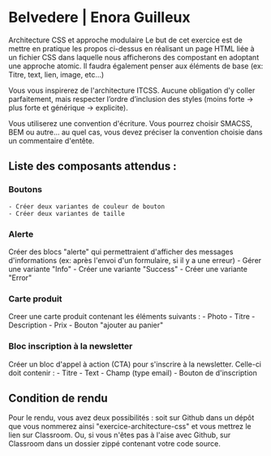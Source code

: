 # Belvedere | Enora Guilleux
 Architecture CSS et approche modulaire
Le but de cet exercice est de mettre en pratique les propos ci-dessus en réalisant un page HTML liée à un fichier CSS dans laquelle nous afficherons des compostant en adoptant une approche atomic. Il faudra également penser aux éléments de base (ex: Titre, text, lien, image, etc...)

Vous vous inspirerez de l'architecture ITCSS. Aucune obligation d'y coller parfaitement, mais respecter l’ordre d’inclusion des styles (moins forte -> plus forte et générique -> explicite).

Vous utiliserez une convention d'écriture. Vous pourrez choisir SMACSS, BEM ou autre... au quel cas, vous devez préciser la convention choisie dans un commentaire d'entête.


## Liste des composants attendus :

### Boutons
    - Créer deux variantes de couleur de bouton
    - Créer deux variantes de taille

### Alerte
Créer des blocs "alerte" qui permettraient d'afficher des messages d'informations (ex: après l'envoi d'un formulaire, si il y a une erreur)
    - Gérer une variante "Info"
    - Créer une variante "Success"
    - Créer une variante "Error"

### Carte produit
Creer une carte produit contenant les éléments suivants :
    - Photo
    - Titre
    - Description
    - Prix
    - Bouton "ajouter au panier"

### Bloc inscription à la newsletter
Créer un bloc d'appel à action (CTA) pour s'inscrire à la newsletter. Celle-ci doit contenir :
    - Titre
    - Text
    - Champ (type email)
    - Bouton de d'inscription


## Condition de rendu

Pour le rendu, vous avez deux possibilités : soit sur Github dans un dépôt que vous nommerez ainsi "exercice-architecture-css" et vous mettrez le lien sur Classroom. Ou, si vous n'êtes pas à l'aise avec Github, sur Classroom dans un dossier zippé contenant votre code source.
